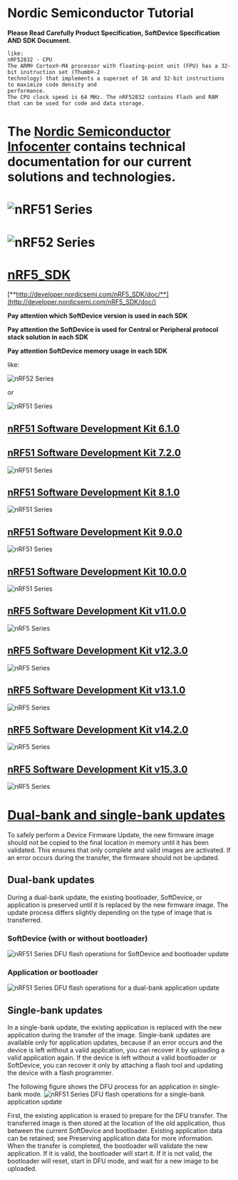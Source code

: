 # Nordic Semiconductor Tutorial

**Please Read Carefully Product Specification, SoftDevice Specification AND SDK Document.**

    like:
    nRF52832 - CPU
    The ARM® Cortex®-M4 processor with floating-point unit (FPU) has a 32-bit instruction set (Thumb®-2
    technology) that implements a superset of 16 and 32-bit instructions to maximize code density and
    performance.
    The CPU clock speed is 64 MHz. The nRF52832 contains Flash and RAM that can be used for code and data storage.




# The [Nordic Semiconductor Infocenter](https://infocenter.nordicsemi.com) contains technical documentation for our current solutions and technologies.



# ![nRF51 Series](res/img/nRF51_Series.PNG)




# ![nRF52 Series](res/img/nRF52_Series.PNG)




# [nRF5_SDK](http://developer.nordicsemi.com/nRF5_SDK/)

[**http://developer.nordicsemi.com/nRF5_SDK/doc/**](http://developer.nordicsemi.com/nRF5_SDK/doc/)

**Pay attention which SoftDevice version is used in each SDK**

**Pay attention the SoftDevice is used for Central or Peripheral protocol stack solution in each SDK**

**Pay attention SoftDevice memory usage in each SDK**

like:

![nRF52 Series](res/img/S130_Memory_resource_requirements.PNG)

or

![nRF51 Series](res/img/S110_Memory_resource_requirements.PNG)




## [nRF51 Software Development Kit 6.1.0](http://developer.nordicsemi.com/nRF5_SDK/nRF51_SDK_v6.x.x/doc/6.1.0/)




## [nRF51 Software Development Kit 7.2.0](http://developer.nordicsemi.com/nRF5_SDK/nRF51_SDK_v7.x.x/doc/7.2.0/)
![nRF51 Series](res/img/nRF51_SDK_v7.PNG)




## [nRF51 Software Development Kit 8.1.0](http://developer.nordicsemi.com/nRF5_SDK/nRF51_SDK_v8.x.x/doc/8.1.0/)
![nRF51 Series](res/img/nRF51_SDK_v8.PNG)




## [nRF51 Software Development Kit 9.0.0](http://developer.nordicsemi.com/nRF5_SDK/nRF51_SDK_v9.x.x/doc/9.0.0/)
![nRF51 Series](res/img/nRF51_SDK_v9.PNG)




## [nRF51 Software Development Kit 10.0.0](http://developer.nordicsemi.com/nRF5_SDK/nRF51_SDK_v10.x.x/doc/10.0.0/)
![nRF51 Series](res/img/nRF51_SDK_v10.PNG)




## [nRF5 Software Development Kit v11.0.0](http://developer.nordicsemi.com/nRF5_SDK/nRF5_SDK_v11.x.x/doc/11.0.0/)
![nRF5 Series](res/img/nRF5_SDK_v11.PNG)




## [nRF5 Software Development Kit v12.3.0](http://developer.nordicsemi.com/nRF5_SDK/nRF5_SDK_v12.x.x/doc/12.3.0/)
![nRF5 Series](res/img/nRF5_SDK_v12.PNG)




## [nRF5 Software Development Kit v13.1.0](http://developer.nordicsemi.com/nRF5_SDK/nRF5_SDK_v13.x.x/doc/13.1.0/)
![nRF5 Series](res/img/nRF5_SDK_v13.PNG)




## [nRF5 Software Development Kit v14.2.0](http://developer.nordicsemi.com/nRF5_SDK/nRF5_SDK_v14.x.x/doc/14.2.0/)
![nRF5 Series](res/img/nRF5_SDK_v14.PNG)




## [nRF5 Software Development Kit v15.3.0](http://developer.nordicsemi.com/nRF5_SDK/nRF5_SDK_v15.x.x/doc/15.3.0/)
![nRF5 Series](res/img/nRF5_SDK_v15.PNG)




# [Dual-bank and single-bank updates](http://developer.nordicsemi.com/nRF51_SDK/nRF51_SDK_v8.x.x/doc/8.0.0/s110/html/a00088.html)

To safely perform a Device Firmware Update, the new firmware image should not be copied to the final location in memory until it has been validated. This ensures that only complete and valid images are activated. If an error occurs during the transfer, the firmware should not be updated.




## **Dual-bank updates**

During a dual-bank update, the existing bootloader, SoftDevice, or application is preserved until it is replaced by the new firmware image. The update process differs slightly depending on the type of image that is transferred.

### SoftDevice (with or without bootloader)
![nRF51 Series](res/img/dfu_bootloader_Dual_bank_updates1.svg)
DFU flash operations for SoftDevice and bootloader update

### Application or bootloader
![nRF51 Series](res/img/dfu_bootloader_Dual_bank_updates2.svg)
DFU flash operations for a dual-bank application update




## **Single-bank updates**

In a single-bank update, the existing application is replaced with the new application during the transfer of the image. Single-bank updates are available only for application updates, because if an error occurs and the device is left without a valid application, you can recover it by uploading a valid application again. If the device is left without a valid bootloader or SoftDevice, you can recover it only by attaching a flash tool and updating the device with a flash programmer.

The following figure shows the DFU process for an application in single-bank mode.
![nRF51 Series](res/img/dfu_bootloader_Single_bank_updates1.svg)
DFU flash operations for a single-bank application update

First, the existing application is erased to prepare for the DFU transfer. The transferred image is then stored at the location of the old application, thus between the current SoftDevice and bootloader. Existing application data can be retained; see Preserving application data for more information. When the transfer is completed, the bootloader will validate the new application. If it is valid, the bootloader will start it. If it is not valid, the bootloader will reset, start in DFU mode, and wait for a new image to be uploaded.

